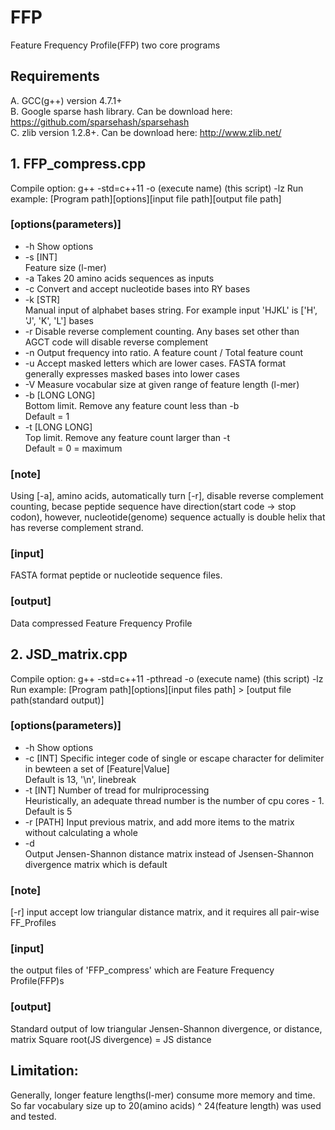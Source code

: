 # FFP
Feature Frequency Profile(FFP) two core programs


## Requirements  
A. GCC(g++) version 4.7.1+  
B. Google sparse hash library. Can be download here: https://github.com/sparsehash/sparsehash  
C. zlib version 1.2.8+. Can be download here: http://www.zlib.net/  


## 1. FFP_compress.cpp
Compile option: g++ -std=c++11 -o (execute name) (this script) -lz
Run example: [Program path][options][input file path][output file path] 


### [options(parameters)]

* -h
    Show options  
* -s [INT]  
    Feature size (l-mer)  
* -a
    Takes 20 amino acids sequences as inputs  
* -c
    Convert and accept nucleotide bases into RY bases 
* -k [STR]  
    Manual input of alphabet bases string. For example input 'HJKL' is ['H', 'J', 'K', 'L'] bases  
* -r
    Disable reverse complement counting. Any bases set other than AGCT code will disable reverse complement  
* -n
    Output frequency into ratio. A feature count / Total feature count  
* -u
    Accept masked letters which are lower cases. FASTA format generally expresses masked bases into lower cases  
* -V
    Measure vocabular size at given range of feature length (l-mer)  
* -b [LONG LONG]  
    Bottom limit. Remove any feature count less than -b  
    Default = 1
* -t [LONG LONG]  
    Top limit. Remove any feature count larger than -t  
    Default = 0 = maximum  
    

### [note]
Using [-a], amino acids, automatically turn [-r], disable reverse complement counting, becase peptide sequence have direction(start code -> stop codon), however, nucleotide(genome) sequence actually is double helix that has reverse complement strand.


### [input]
FASTA format peptide or nucleotide sequence files. 


### [output]
Data compressed Feature Frequency Profile




## 2. JSD_matrix.cpp
Compile option: g++ -std=c++11 -pthread -o (execute name) (this script) -lz
Run example: [Program path][options][input files path] > [output file path(standard output)]


### [options(parameters)]

* -h
    Show options  
* -c [INT]
    Specific integer code of single or escape character for delimiter in bewteen a set of [Feature|Value]  
    Default is 13, '\n', linebreak
* -t [INT]
    Number of tread for mulriprocessing  
    Heuristically, an adequate thread number is the number of cpu cores - 1. Default is 5
* -r [PATH]
    Input previous matrix, and add more items to the matrix without calculating a whole    
* -d  
    Output Jensen-Shannon distance matrix instead of Jsensen-Shannon divergence matrix which is default
    
### [note]
[-r] input accept low triangular distance matrix, and it requires all pair-wise FF_Profiles


### [input]
the output files of 'FFP_compress' which are Feature Frequency Profile(FFP)s


### [output]
Standard output of low triangular Jensen-Shannon divergence, or distance, matrix
Square root(JS divergence) = JS distance


## Limitation:
Generally, longer feature lengths(l-mer) consume more memory and time.  
So far vocabulary size up to 20(amino acids) ^ 24(feature length) was used and tested.  

